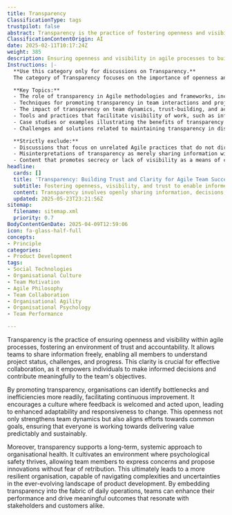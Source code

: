 ```yaml
---
title: Transparency
ClassificationType: tags
trustpilot: false
abstract: Transparency is the practice of fostering openness and visibility within agile processes, which is essential for building trust and accountability among team members. Originating from agile methodologies, transparency enables teams to share information freely, allowing all members to grasp project status, challenges, and progress. This clarity is vital for effective collaboration, empowering individuals to make informed decisions and contribute significantly to team objectives. By promoting transparency, organisations can more easily identify bottlenecks and inefficiencies, facilitating continuous improvement and creating a culture that values feedback and adaptability. This openness not only enhances team dynamics but also aligns efforts towards common goals, ensuring that all members work together to deliver value in a predictable and sustainable manner. Furthermore, transparency supports a long-term approach to organisational health by cultivating an environment of psychological safety, where team members feel secure in expressing concerns and proposing innovations without fear of retribution. This ultimately results in a more resilient organisation, capable of navigating the complexities and uncertainties inherent in product development. By embedding transparency into daily operations, teams can improve their performance and achieve meaningful outcomes that resonate with stakeholders and customers.
ClassificationContentOrigin: AI
date: 2025-02-11T10:17:24Z
weight: 385
description: Ensuring openness and visibility in agile processes to build trust and accountability.
Instructions: |-
  **Use this category only for discussions on Transparency.**  
  The category of Transparency focuses on the importance of openness and visibility within Agile processes, fostering an environment of trust and accountability among team members and stakeholders. It emphasises the need for clear communication, shared information, and the visibility of work progress to enhance collaboration and decision-making.

  **Key Topics:**
  - The role of transparency in Agile methodologies and frameworks, including Scrum and Kanban.
  - Techniques for promoting transparency in team interactions and project management.
  - The impact of transparency on team dynamics, trust-building, and accountability.
  - Tools and practices that facilitate visibility of work, such as information radiators and dashboards.
  - Case studies or examples illustrating the benefits of transparency in Agile environments.
  - Challenges and solutions related to maintaining transparency in distributed or remote teams.

  **Strictly exclude:**
  - Discussions that focus on unrelated Agile practices that do not directly address transparency.
  - Misinterpretations of transparency as merely sharing information without context or purpose.
  - Content that promotes secrecy or lack of visibility as a means of control or management.
headline:
  cards: []
  title: 'Transparency: Building Trust and Clarity for Agile Team Success'
  subtitle: Fostering openness, visibility, and trust to enable informed decisions, psychological safety, continuous improvement, and organisational resilience.
  content: Transparency involves openly sharing information, decisions, and progress to foster trust, accountability, and informed decision-making. It encompasses visualising workflow, surfacing impediments, enabling rapid feedback loops, supporting psychological safety, and promoting continuous improvement, ultimately enhancing collaboration, adaptability, organisational resilience, and the consistent delivery of stakeholder value.
  updated: 2025-05-23T23:21:56Z
sitemap:
  filename: sitemap.xml
  priority: 0.7
BodyContentGenDate: 2025-04-09T12:59:06
icon: fa-glass-half-full
concepts:
- Principle
categories:
- Product Development
tags:
- Social Technologies
- Organisational Culture
- Team Motivation
- Agile Philosophy
- Team Collaboration
- Organisational Agility
- Organisational Psychology
- Team Performance

---
```

Transparency is the practice of ensuring openness and visibility within agile processes, fostering an environment of trust and accountability. It allows teams to share information freely, enabling all members to understand project status, challenges, and progress. This clarity is crucial for effective collaboration, as it empowers individuals to make informed decisions and contribute meaningfully to the team's objectives.

By promoting transparency, organisations can identify bottlenecks and inefficiencies more readily, facilitating continuous improvement. It encourages a culture where feedback is welcomed and acted upon, leading to enhanced adaptability and responsiveness to change. This openness not only strengthens team dynamics but also aligns efforts towards common goals, ensuring that everyone is working towards delivering value predictably and sustainably.

Moreover, transparency supports a long-term, systemic approach to organisational health. It cultivates an environment where psychological safety thrives, allowing team members to express concerns and propose innovations without fear of retribution. This ultimately leads to a more resilient organisation, capable of navigating complexities and uncertainties in the ever-evolving landscape of product development. By embedding transparency into the fabric of daily operations, teams can enhance their performance and drive meaningful outcomes that resonate with stakeholders and customers alike.
